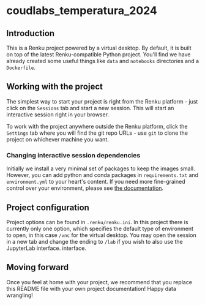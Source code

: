 # coudlabs_temperatura_2024

## Introduction

This is a Renku project powered by a virtual desktop. By default, it is built on top of the latest Renku-compatible Python project. You'll find we have already created some
useful things like `data` and `notebooks` directories and
a `Dockerfile`.

## Working with the project

The simplest way to start your project is right from the Renku
platform - just click on the `Sessions` tab and start a new session.
This will start an interactive session right in your browser.

To work with the project anywhere outside the Renku platform,
click the `Settings` tab where you will find the
git repo URLs - use `git` to clone the project on whichever machine you want.

### Changing interactive session dependencies

Initially we install a very minimal set of packages to keep the images small.
However, you can add python and conda packages in `requirements.txt` and
`environment.yml` to your heart's content. If you need more fine-grained
control over your environment, please see [the documentation](https://renku.readthedocs.io/en/latest/reference/templates.html).

## Project configuration

Project options can be found in `.renku/renku.ini`. In this
project there is currently only one option, which specifies
the default type of environment to open, in this case `/vnc` for
the virtual desktop. You may open the session in a new tab and change the ending to `/lab` if you wish to also use the JupyterLab interface.
interface.

## Moving forward

Once you feel at home with your project, we recommend that you replace
this README file with your own project documentation! Happy data wrangling!
